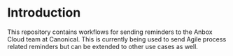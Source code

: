 # Introduction
This repository contains workflows for sending reminders to the Anbox Cloud team at Canonical. This is currently being used to send Agile process related reminders but can be extended to other use cases as well.
